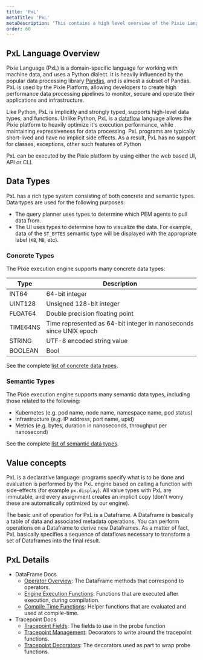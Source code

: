 ```yaml
---
title: 'PxL'
metaTitle: 'PxL'
metaDescription: 'This contains a high level overview of the Pixie Language. (PxL)'
order: 60
---
```


## PxL Language Overview

Pixie Language (PxL) is a domain-specific language for working with machine data, and uses a Python dialect. It is heavily influenced by the popular data processing library [Pandas](https://pandas.pydata.org/), and is almost a subset of Pandas. PxL is used by the Pixie Platform, allowing developers to create high performance data processing pipelines to monitor, secure and operate their applications and infrastructure.

Like Python, PxL is implicitly and strongly typed, supports high-level data types, and functions. Unlike Python, PxL is a [dataflow](https://en.wikipedia.org/wiki/Dataflow_programming) language allows the Pixie platform to heavily optimize it's execution performance, while maintaining expressiveness for data processing. PxL programs are typically short-lived and have no implicit side effects. As a result, PxL has no support for classes, exceptions, other such features of Python

PxL can be executed by the Pixie platform by using either the web based UI, API or CLI.

## Data Types

PxL has a rich type system consisting of both concrete and semantic types. Data types are used for the following purposes:

- The query planner uses types to determine which PEM agents to pull data from.
- The UI uses types to determine how to visualize the data. For example, data of the `ST_BYTES` semantic type will be displayed with the appropriate label (`KB`, `MB`, etc).

### Concrete Types

The Pixie execution engine supports many concrete data types:

| Type     | Description                                                        |
| -------- | ------------------------------------------------------------------ |
| INT64    | 64-bit integer                                                     |
| UINT128  | Unsigned 128-bit integer                                           |
| FLOAT64  | Double precision floating point                                    |
| TIME64NS | Time represented as 64-bit integer in nanoseconds since UNIX epoch |
| STRING   | UTF-8 encoded string value                                       |
| BOOLEAN  | Bool                                                               |

See the complete [list of concrete data types](https://github.com/pixie-io/pixie/blob/c08aaa2c53ce95ee40817acae3f662a95994f6fb/src/api/proto/vizierpb/vizierapi.proto#L29).

### Semantic Types

The Pixie execution engine supports many semantic data types, including those related to the following:

- Kubernetes (e.g. pod name, node name, namespace name, pod status)
- Infrastructure (e.g. IP address, port name, upid)
- Metrics (e.g. bytes, duration in nanoseconds, throughput per nanosecond)

See the complete [list of semantic data types](https://github.com/pixie-io/pixie/blob/c08aaa2c53ce95ee40817acae3f662a95994f6fb/src/api/proto/vizierpb/vizierapi.proto#L51).

## Value concepts

PxL is a declarative language: programs specify what is to be done and evaluation is performed by the PxL engine based on calling a function with side-effects (for example `px.display`). All value types with PxL are immutable, and every assignment creates an implicit copy (don't worry these are automatically optimized by our engine).

The basic unit of operation for PxL is a Dataframe. A Dataframe is basically a table of data and associated metadata operations. You can perform operations on a Dataframe to derive new Dataframes. As a matter of fact, PxL basically specifies a sequence of dataflows necessary to transform a set of Dataframes into the final result.

## PxL Details

- DataFrame Docs
  - [Operator Overview](/reference/pxl/operators): The DataFrame methods that correspond to operators.
  - [Engine Execution Functions](/reference/pxl/udf): Functions that are executed after execution, during compilation.
  - [Compile Time Functions](/reference/pxl/compiler-fns): Helper functions that are evaluated and used at compile-time.
- Tracepoint Docs
  - [Tracepoint Fields](/reference/pxl/tracepoint-field): The fields to use in the probe function
  - [Tracepoint Management](/reference/pxl/mutation): Decorators to write around the tracepoint functions.
  - [Tracepoint Decorators](/reference/pxl/tracepoint-decorator): The decorators used as part to wrap probe functions.
